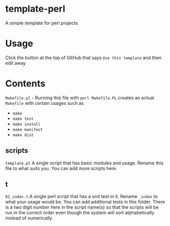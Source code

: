 # template-perl
A simple template for perl projects

# Usage

Click the button at the top of GitHub that says `Use this template` and then edit away

# Contents

`Makefile.pl` - Running this file with `perl Makefile.PL` creates an actual `Makefile` with certain usages such as

* `make`
* `make test`
* `make install`
* `make manifest`
* `make dist`

## scripts

`template.pl` A single script that has basic modules and usage. Rename this file to what suits you.
You can add more scripts here.

## t

`01_index.t` A single perl script that has a unit test in it. Rename `_index` to what your usage would be.
You can add additional tests in this folder. There is a two digit number here in the script name(s) so that
the scripts will be run in the correct order even though the system will sort alphabetically instead
of numerically.

